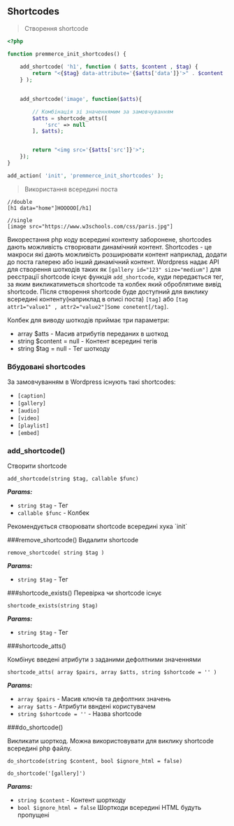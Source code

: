 ## Shortcodes

> Створення shortcode

```php
<?php

function premmerce_init_shortcodes() {
	
	add_shortcode( 'h1', function ( $atts, $content , $tag) {
		return "<{$tag} data-attribute='{$atts['data']}'>" . $content . "</{$tag}>";
	} );
	

	add_shortcode('image', function($atts){

		// Комбінація зі значеннямим за замовчуванням
		$atts = shortcode_atts([
			'src' => null
		], $atts);


		return "<img src='{$atts['src']}'>";
	});
}

add_action( 'init', 'premmerce_init_shortcodes' );
```

> Використання всередині поста

```
//double
[h1 data="home"]HOOOOO[/h1]

//single
[image src="https://www.w3schools.com/css/paris.jpg"]
```



Викорестання php коду всередині контенту заборонене, shortcodes дають можливість 
створювати динамічний контент. Shortcodes - це макроси які дають можливість розширювати контент
наприклад, додати до поста галерею або  інший динамічний контент.
Wordpress надає API для створення шоткодів таких як `[gallery id="123" size="medium"]`
для реєстрації shortcode існує функція `add_shortcode`, куди передається тег, 
за яким викликатиметься shortcode та колбек який оброблятиме вивід shortcode. 
Після створення shortcode буде доступний для виклику всередині контенту(наприклад в описі поста)
`[tag]` або `[tag attr1="value1" , attr2="value2"]Some conetent[/tag]`. 

Колбек для виводу шоткодів приймає три параметри:

* array $atts - Масив атрибутів переданих в шоткод
* string $content = null - Контент всередині тегів
* string $tag = null - Тег шоткоду




### Вбудовані shortcodes
За замовчуванням в Wordpress існують такі shortcodes:

* `[caption]`
* `[gallery]`
* `[audio]`
* `[video]` 
* `[playlist]`
* `[embed]`


### add_shortcode()

Створити shortcode

`add_shortcode(string $tag, callable $func)`

***Params:***

* `string $tag` - Тег
* `callable $func` - Колбек

<aside class="notice">
Рекомендується створювати shortcode всередині хука `init`
</aside>

###remove_shortcode()
Видалити shortcode

`remove_shortcode( string $tag )`

***Params:***

* `string $tag` - Тег

###shortcode_exists()
Перевірка чи shortcode існує

`shortcode_exists(string $tag)`

***Params:***

* `string $tag` - Тег

###shortcode_atts()

Комбінує введені атрибути з заданими дефолтними значеннями

`shortcode_atts( array $pairs, array $atts, string $shortcode = '' )`

***Params:***

* `array $pairs` - Масив ключів та дефолтних значень
* `array $atts` - Атрибути ввндені користувачем
* `string $shortcode = ''` - Назва shortcode

###do_shortcode()

Викликати шорткод. Можна використовувати для виклику shortcode всередині php файлу.

`do_shortcode(string $content, bool $ignore_html = false)`

`do_shortcode('[gallery]')`

***Params:***

* `string $content` - Контент шорткоду
* `bool $ignore_html = false` Шорткоди всередині HTML будуть пропущені
